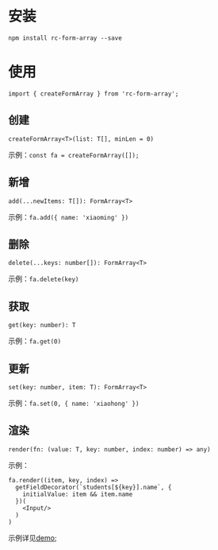 # 安装
` npm install rc-form-array --save `

# 使用

` import { createFormArray } from 'rc-form-array'; `

## 创建
  
  `createFormArray<T>(list: T[], minLen = 0)`
  
  示例：`const fa = createFormArray([]);`

## 新增
  
  `add(...newItems: T[]): FormArray<T>`

  示例：`fa.add({ name: 'xiaoming' })`
  
## 删除

  `delete(...keys: number[]): FormArray<T>`

  示例：`fa.delete(key)`

## 获取

  `get(key: number): T`

  示例：`fa.get(0)`

## 更新

  `set(key: number, item: T): FormArray<T>`

  示例：`fa.set(0, { name: 'xiaohong' })`

## 渲染

  `render(fn: (value: T, key: number, index: number) => any)`

  示例：
  ````
  fa.render((item, key, index) => 
    getFieldDecorator(`students[${key}].name`, {
      initialValue: item && item.name
    })(
      <Input/>
    )
  )
  ````

示例详见[demo](./demo/src/main.tsx);
